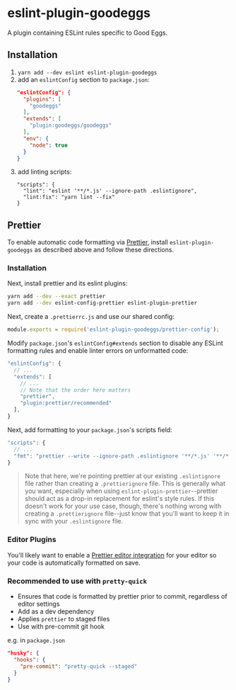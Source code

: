 # eslint-plugin-goodeggs

A plugin containing ESLint rules specific to Good Eggs.

## Installation

1. `yarn add --dev eslint eslint-plugin-goodeggs`
2. add an `eslintConfig` section to `package.json`:
```json
   "eslintConfig": {
     "plugins": [
       "goodeggs"
     ],
     "extends": [
       "plugin:goodeggs/goodeggs"
     ],
     "env": {
       "node": true
     }
   }
```
3. add linting scripts:
```
   "scripts": {
     "lint": "eslint '**/*.js' --ignore-path .eslintignore",
     "lint:fix": "yarn lint --fix"
   }
```

## Prettier

To enable automatic code formatting via [Prettier](https://prettier.io/), install `eslint-plugin-goodeggs` as described above and follow these directions.

### Installation

Next, install prettier and its eslint plugins:

```sh
yarn add --dev --exact prettier
yarn add --dev eslint-config-prettier eslint-plugin-prettier
```

Next, create a `.prettierrc.js` and use our shared config:

```js
module.exports = require('eslint-plugin-goodeggs/prettier-config');
```

Modify `package.json`'s `eslintConfig#extends` section to disable any ESLint formatting rules and enable linter errors on unformatted code:

```js
"eslintConfig": {
  // ...
  "extends": [
    // ...
    // Note that the order here matters
    "prettier",
    "plugin:prettier/recommended"
  ],
}
```

Next, add formatting to your `package.json`'s scripts field:

```js
"scripts": {
  // ...
  "fmt": "prettier --write --ignore-path .eslintignore '**/*.js' '**/*.jsx' '**/*.yml' '**/*.json' '**/*.md'",
}
```

> Note that here, we're pointing prettier at our existing `.eslintignore` file rather than creating a `.prettierignore` file. This is generally what you
> want, especially when using `eslint-plugin-prettier`--prettier should act as a drop-in replacement for eslint's style rules. If this doesn't work for your
> use case, though, there's nothing wrong with creating a `.prettierignore` file--just know that you'll want to keep it in sync with your `.eslintignore` file.

### Editor Plugins

You'll likely want to enable a [Prettier editor integration](https://prettier.io/docs/en/editors.html) for your editor so your code is automatically formatted on save.

### Recommended to use with `pretty-quick`

* Ensures that code is formatted by prettier prior to commit, regardless of editor settings
* Add as a dev dependency
* Applies `prettier` to staged files
* Use with pre-commit git hook

e.g. in `package.json`

```json
"husky": {
  "hooks": {
    "pre-commit": "pretty-quick --staged"
  }
}
```

